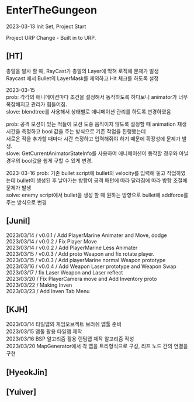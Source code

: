 # EnterTheGungeon

2023-03-13 Init Set, Project Start

Project URP Change - Built in to URP.

## [HT]    
총알을 발사 할 때, RayCast가 총알의 Layer에 막혀 로직에 문제가 발생    
Raycast 에서 Bullet의 LayerMask를 제외하고 Hit 체크를 하도록 설정   

2023-03-15   
prob: 각각의 애니메이션마다 조건을 설정해서 동작하도록 하다보니 animator가 너무 복잡해지고 관리가 힘들어짐.   
slove: blendtree를 사용해서 상태별로 애니메이션 관리를 하도록 변경하였음   

prob: 공격 모션이 있는 적들이 모션 도중 움직이지 않도록 설정할 때 animation 재생 시간을 측정하고 bool 값을 주는 방식으로 기존 작업을 진행했는데   
새로운 적을 추가할 때마다 시간 측정하고 입력해줘야 하기 때문에 확장성에 문제가 발생.   
slove: GetCurrentAnimatorStateInfo를 사용하여 애니메이션이 동작할 경우와 아닐 경우의 bool값을 쉽게 구할 수 있게 변경.   

2023-03-16
prob: 기존 bullet script에 bullet의 velocity를 입력해 놓고 작업하였는데 bullet이 생성된 후 날아가는 방향이 공격 패턴에 따라 달라짐에 따라 방향 조절에 문제가 발생   
solve: enemy script에서 bullet을 생성 할 때 원하는 방향으로 bullet에 addforce를 주는 방식으로 변경   

## [Junil]    
2023/03/14 / v0.0.1 / Add PlayerMarine Animater and Move, dodge    
2023/03/14 / v0.0.2 / Fix Player Move    
2023/03/14 / v0.0.2 / Add PlayerMarine Less Animater    
2023/03/15 / v0.0.3 / Add proto Weapon and fix rotate player.    
2023/03/15 / v0.0.3 / Add playerMarine normal Weapon prototype    
2023/03/16 / v0.0.4 / Add Weapon Laser prototype and Weapon Swap    
2023/03/17 / fix Laser Weapon and Laser reflect    
2023/03/20 / Fix PlayerCamera move and Add Inventory proto    
2023/03/22 / Making Inven    
2023/03/23 / Add Inven Tab Menu    

## [KJH]    
2023/03/14 타일맵의 게임오브젝트 브러쉬 맵툴 준비    
2023/03/15 맵툴 활용 타일맵 제작    
2023/03/16 BSP 알고리즘 활용 랜덤맵 제작 알고리즘 작성    
2023/03/20 MapGenerator에서 각 맵을 트리형식으로 구성, 리프 노드 간의 연결을 구현

## [HyeokJin]    

## [Yuiver]
    
